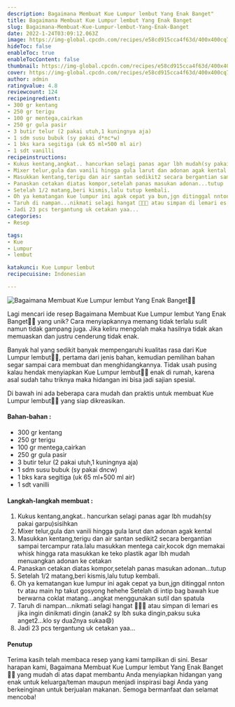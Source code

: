 ```yaml
---
description: Bagaimana Membuat Kue Lumpur lembut Yang Enak Banget"
title: Bagaimana Membuat Kue Lumpur lembut Yang Enak Banget
slug: Bagaimana-Membuat-Kue-Lumpur-lembut-Yang-Enak-Banget
date: 2022-1-24T03:09:12.063Z
image: https://img-global.cpcdn.com/recipes/e58cd915cca4f63d/400x400cq70/photo.jpg
hideToc: false
enableToc: true
enableTocContent: false
thumbnail: https://img-global.cpcdn.com/recipes/e58cd915cca4f63d/400x400cq70/photo.jpg
cover: https://img-global.cpcdn.com/recipes/e58cd915cca4f63d/400x400cq70/photo.jpg
author: admin
ratingvalue: 4.8
reviewcount: 124
recipeingredient:
- 300 gr kentang
- 250 gr terigu
- 100 gr mentega,cairkan
- 250 gr gula pasir
- 3 butir telur (2 pakai utuh,1 kuningnya aja)
- 1 sdm susu bubuk (sy pakai d*nc*w)
- 1 bks kara segitiga (uk 65 ml+500 ml air)
- 1 sdt vanilli
recipeinstructions:
- Kukus kentang,angkat.. hancurkan selagi panas agar lbh mudah(sy pakai garpu)sisihkan
- Mixer telur,gula dan vanili hingga gula larut dan adonan agak kental
- Masukkan kentang,terigu dan air santan sedikit2 secara bergantian sampai tercampur rata.lalu masukkan mentega cair,kocok dgn memakai whisk hingga rata masukkan ke teko plastik agar lbh mudah menuangkan adonan ke cetakan
- Panaskan cetakan diatas kompor,setelah panas masukan adonan...tutup
- Setelah 1/2 matang,beri kismis,lalu tutup kembali.
- Oh ya kematangan kue lumpur ini agak cepat ya bun,jgn ditinggal nnton tv atau main hp takut gosyong hehehe Setelah di intip bag bawah kue berwarna coklat matang...angkat menggunakan sutil dan spatula
- Taruh di nampan...nikmati selagi hangat 👍🏽😋 atau simpan di lemari es jika ingin dinikmati dingin (anak2 sy lbh suka dingin,paksu suka anget2...klo sy dua2nya sukaa😄)
- Jadi 23 pcs tergantung uk cetakan yaa...
categories:
- Resep

tags:
- Kue
- Lumpur
- lembut

katakunci: Kue Lumpur lembut
recipecuisine: Indonesian

---
```


![Bagaimana Membuat Kue Lumpur lembut Yang Enak Banget👩‍🍳](https://img-global.cpcdn.com/recipes/e58cd915cca4f63d/400x400cq70/photo.jpg)

Lagi mencari ide resep Bagaimana Membuat Kue Lumpur lembut Yang Enak Banget👩‍🍳 yang unik? Cara menyiapkannya memang tidak terlalu sulit namun tidak gampang juga. Jika keliru mengolah maka hasilnya tidak akan memuaskan dan justru cenderung tidak enak.

Banyak hal yang sedikit banyak mempengaruhi kualitas rasa dari Kue Lumpur lembut👩‍🍳, pertama dari jenis bahan, kemudian pemilihan bahan segar sampai cara membuat dan menghidangkannya. Tidak usah pusing kalau hendak menyiapkan Kue Lumpur lembut👩‍🍳 enak di rumah, karena asal sudah tahu triknya maka hidangan ini bisa jadi sajian spesial.

Di bawah ini ada beberapa cara mudah dan praktis untuk membuat Kue Lumpur lembut👩‍🍳 yang siap dikreasikan.

<!--inarticleads1-->

#### Bahan-bahan :

- 300 gr kentang
- 250 gr terigu
- 100 gr mentega,cairkan
- 250 gr gula pasir
- 3 butir telur (2 pakai utuh,1 kuningnya aja)
- 1 sdm susu bubuk (sy pakai d*nc*w)
- 1 bks kara segitiga (uk 65 ml+500 ml air)
- 1 sdt vanilli

<!--inarticleads2-->

#### Langkah-langkah membuat :

1. Kukus kentang,angkat.. hancurkan selagi panas agar lbh mudah(sy pakai garpu)sisihkan
1. Mixer telur,gula dan vanili hingga gula larut dan adonan agak kental
1. Masukkan kentang,terigu dan air santan sedikit2 secara bergantian sampai tercampur rata.lalu masukkan mentega cair,kocok dgn memakai whisk hingga rata masukkan ke teko plastik agar lbh mudah menuangkan adonan ke cetakan
1. Panaskan cetakan diatas kompor,setelah panas masukan adonan...tutup
1. Setelah 1/2 matang,beri kismis,lalu tutup kembali.
1. Oh ya kematangan kue lumpur ini agak cepat ya bun,jgn ditinggal nnton tv atau main hp takut gosyong hehehe Setelah di intip bag bawah kue berwarna coklat matang...angkat menggunakan sutil dan spatula
1. Taruh di nampan...nikmati selagi hangat 👍🏽😋 atau simpan di lemari es jika ingin dinikmati dingin (anak2 sy lbh suka dingin,paksu suka anget2...klo sy dua2nya sukaa😄)
1. Jadi 23 pcs tergantung uk cetakan yaa...

#### Penutup

Terima kasih telah membaca resep yang kami tampilkan di sini. Besar harapan kami, Bagaimana Membuat Kue Lumpur lembut Yang Enak Banget👩‍🍳 yang mudah di atas dapat membantu Anda menyiapkan hidangan yang enak untuk keluarga/teman maupun menjadi inspirasi bagi Anda yang berkeinginan untuk berjualan makanan. Semoga bermanfaat dan selamat mencoba!